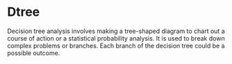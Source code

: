 # Dtree
Decision tree analysis involves making a tree-shaped diagram to chart out a course of action or a statistical probability analysis. It is used to break down complex problems or branches. Each branch of the decision tree could be a possible outcome.
